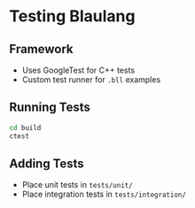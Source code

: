 # Testing Blaulang

## Framework
- Uses GoogleTest for C++ tests
- Custom test runner for `.bll` examples

## Running Tests
```bash
cd build
ctest
```

## Adding Tests
- Place unit tests in `tests/unit/`
- Place integration tests in `tests/integration/`
